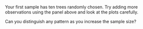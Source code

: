 Your first sample has ten trees randomly chosen. Try adding more observations using the panel above and look at the plots carefully. 

Can you distinguish any pattern as you increase the sample size?
